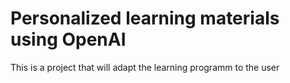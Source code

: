 # Personalized learning materials using OpenAI
This is a project that will adapt the learning programm to the user